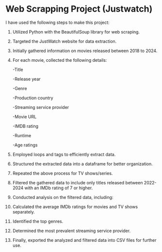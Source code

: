 # Web Scrapping Project (Justwatch)

I have used the following steps to make this project:

1) Utilized Python with the BeautifulSoup library for web scraping.
2) Targeted the JustWatch website for data extraction.
3) Initially gathered information on movies released between 2018 to 2024.
4) For each movie, collected the following details:

   -Title
   
   -Release year
   
   -Genre
   
   -Production country
   
   -Streaming service provider
   
   -Movie URL
   
   -IMDB rating
   
   -Runtime
   
   -Age ratings
   
6) Employed loops and tags to efficiently extract data.
7) Structured the extracted data into a dataframe for better organization.
8) Repeated the above process for TV shows/series.
9) Filtered the gathered data to include only titles released between 2022-2024 with an IMDb rating of 7 or higher.
10) Conducted analysis on the filtered data, including:
11) Calculated the average IMDb ratings for movies and TV shows separately.
12) Identified the top genres.
13) Determined the most prevalent streaming service provider.
14) Finally, exported the analyzed and filtered data into CSV files for further use.

